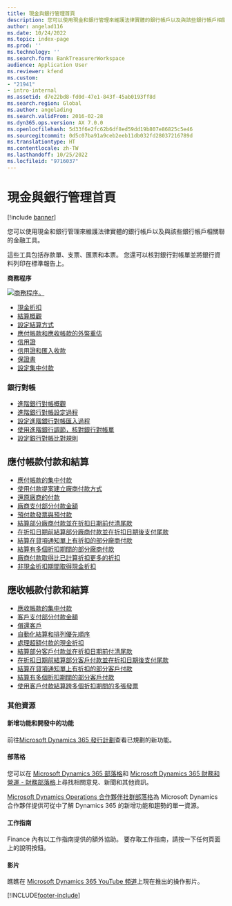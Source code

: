 ```yaml
---
title: 現金與銀行管理首頁
description: 您可以使用現金和銀行管理來維護法律實體的銀行帳戶以及與該些銀行帳戶相關聯的金融工具。
author: angelad116
ms.date: 10/24/2022
ms.topic: index-page
ms.prod: ''
ms.technology: ''
ms.search.form: BankTreasurerWorkspace
audience: Application User
ms.reviewer: kfend
ms.custom:
- "21941"
- intro-internal
ms.assetid: d7e22bd8-fd0d-47e1-843f-45ab0193ff8d
ms.search.region: Global
ms.author: angelading
ms.search.validFrom: 2016-02-28
ms.dyn365.ops.version: AX 7.0.0
ms.openlocfilehash: 5d33f6e2fc62b6df8ed59dd19b807e86825c5e46
ms.sourcegitcommit: 0d5c07ba91a9ceb2eeb11db032fd28037216789d
ms.translationtype: HT
ms.contentlocale: zh-TW
ms.lasthandoff: 10/25/2022
ms.locfileid: "9716037"
---
```

# <a name="cash-and-bank-management-home-page"></a>現金與銀行管理首頁

[!include [banner](../includes/banner.md)]

您可以使用現金和銀行管理來維護法律實體的銀行帳戶以及與該些銀行帳戶相關聯的金融工具。 

這些工具包括存款單、支票、匯票和本票。 您還可以核對銀行對帳單並將銀行資料列印在標準報告上。

**商務程序**

[![商務程序。](./media/Cash-process.PNG)](./media/Cash-process.PNG)

-   [現金折扣](cash-discounts.md)
-   [結算概觀](settlement-overview.md)
-   [設定結算方式](configure-settlement.md)
-   [應付帳款和應收帳款的外幣重估](foreign-currency-revaluation-accounts-payable-accounts-receivable.md)
-   [信用證](letters-of-credit.md)
-   [信用證和匯入收款](letters-of-credit-import-collections.md)
-   [保證書](letters-of-guarantee.md)
-   [設定集中付款](set-up-centralized-payments.md)

### <a name="bank-reconciliation"></a>銀行對帳

-   [進階銀行對帳概觀](advanced-bank-reconciliation-overview.md)
-   [進階銀行對帳設定過程](configure-advanced-bank-reconciliation.md)
-   [設定進階銀行對帳匯入過程](set-up-advanced-bank-reconciliation-import-process.md)
-   [使用進階銀行調節，核對銀行對帳單](reconcile-bank-statements-advanced-bank-reconciliation.md)
-   [設定銀行對帳比對規則](set-up-bank-reconciliation-matching-rules.md)


## <a name="accounts-payable-payments-and-settlements"></a>應付帳款付款和結算
-   [應付帳款的集中付款](../accounts-payable/centralized-payments-accounts-payable.md)
-   [使用付款提案建立廠商付款方式](../accounts-payable/create-vendor-payments-payment-proposal.md)
-   [還原廠商的付款](../accounts-payable/reverse-vendor-payment.md)
-   [廠商支付部分付款金額](../accounts-payable/vendor-payments-partial-amount.md)
-   [預付款發票與預付款](../accounts-payable/prepayments-invoices-vs-prepayments.md)
-   [結算部分廠商付款並在折扣日期前付清尾款](../accounts-payable/settle-partial-vendor-payment-or-final-payment-before-discount.md)
-   [在折扣日期前結算部分廠商付款並在折扣日期後支付尾款](../accounts-payable/settle-partial-vendor-payment-before-discount-or-final-payment-after.md)
-   [結算在貸項通知單上有折扣的部分廠商付款](../accounts-payable/settle-partial-vendor-payment-discounts-vendor-credit-notes.md)
-   [結算有多個折扣期間的部分廠商付款](../accounts-payable/settle-partial-vendor-payment-multiple-discount-periods.md)
-   [廠商付款取得比已計算折扣更多的折扣](../accounts-payable/take-discount-more-calculated-discount-vendor-payment.md)
-   [非現金折扣期間取得現金折扣](../accounts-payable/take-cash-discount-outside-cash-discount-timeframe.md)

## <a name="accounts-receivable-payments-and-settlements"></a>應收帳款付款和結算
-   [應收帳款的集中付款](../accounts-receivable/centralized-payments-accounts-receivable.md)
-   [客戶支付部分付款金額](../accounts-receivable/customer-payments-partial-amount.md)
-   [償還客戶](../accounts-receivable/reimburse-customers.md)
-   [自動化結算和排列優先順序](../accounts-receivable/automatic-settlement-prioritization.md)
-   [處理超額付款的現金折扣](../cash-bank-management/cash-discount-handling-overpayments.md)
-   [結算部分客戶付款並在折扣日期前付清尾款](../accounts-payable/settle-partial-customer-payment-or-final-payment-before-discount.md)
-   [在折扣日期前結算部分客戶付款並在折扣日期後支付尾款](../accounts-receivable/settle-partial-customer-payment-before-discount-or-final-payment-after.md)
-   [結算在貸項通知單上有折扣的部分客戶付款](../accounts-receivable/settle-partial-customer-payment-discounts-credit-notes.md)
-   [結算有多個折扣期間的部分客戶付款](../accounts-receivable/settle-partial-customer-payment-multiple-discount-periods.md)
-   [使用客戶付款結算跨多個折扣期間的多張發票](../accounts-receivable/customer-payment-settle-multiple-invoices-multiple-discount-periods.md)



### <a name="additional-resources"></a>其他資源

#### <a name="whats-new-and-in-development"></a>新增功能和開發中的功能

前往[Microsoft Dynamics 365 發行計劃](/dynamics365/release-plans/)查看已規劃的新功能。 

#### <a name="blogs"></a>部落格

您可以在 [Microsoft Dynamics 365 部落格](https://community.dynamics.com/b/msftdynamicsblog?c=Enterprise)和 [Microsoft Dynamics 365 財務和營運 - 財務部落格](https://community.dynamics.com/365/financeandoperations/b/financials)上尋找相關意見、新聞和其他資訊。

[Microsoft Dynamics Operations 合作夥伴社群部落格](https://community.dynamics.com/partner/b/operationspartnercommunityblog)為 Microsoft Dynamics 合作夥伴提供可從中了解 Dynamics 365 的新增功能和趨勢的單一資源。

#### <a name="task-guides"></a>工作指南
Finance 內有以工作指南提供的額外協助。 要存取工作指南，請按一下任何頁面上的說明按鈕。

#### <a name="videos"></a>影片

瞧瞧在 [Microsoft Dynamics 365 YouTube 頻道](https://www.youtube.com/channel/UCJGCg4rB3QSs8y_1FquelBQ)上現在推出的操作影片。


[!INCLUDE[footer-include](../../includes/footer-banner.md)]

